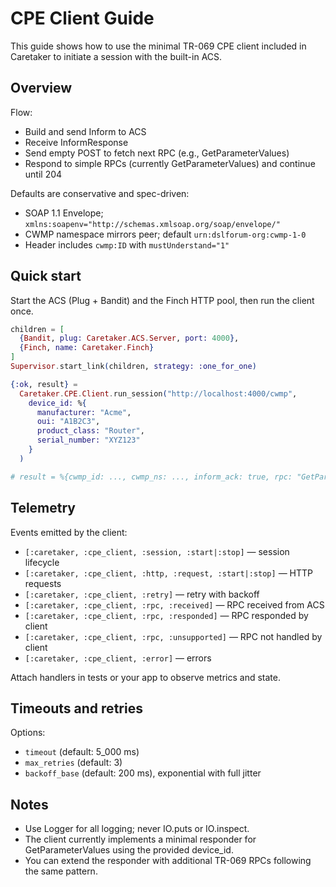 # CPE Client Guide

This guide shows how to use the minimal TR-069 CPE client included in Caretaker to initiate a session with the built-in ACS.

## Overview

Flow:
- Build and send Inform to ACS
- Receive InformResponse
- Send empty POST to fetch next RPC (e.g., GetParameterValues)
- Respond to simple RPCs (currently GetParameterValues) and continue until 204

Defaults are conservative and spec-driven:
- SOAP 1.1 Envelope; `xmlns:soapenv="http://schemas.xmlsoap.org/soap/envelope/"`
- CWMP namespace mirrors peer; default `urn:dslforum-org:cwmp-1-0`
- Header includes `cwmp:ID` with `mustUnderstand="1"`

## Quick start

Start the ACS (Plug + Bandit) and the Finch HTTP pool, then run the client once.

```elixir
children = [
  {Bandit, plug: Caretaker.ACS.Server, port: 4000},
  {Finch, name: Caretaker.Finch}
]
Supervisor.start_link(children, strategy: :one_for_one)

{:ok, result} =
  Caretaker.CPE.Client.run_session("http://localhost:4000/cwmp",
    device_id: %{
      manufacturer: "Acme",
      oui: "A1B2C3",
      product_class: "Router",
      serial_number: "XYZ123"
    }
  )

# result = %{cwmp_id: ..., cwmp_ns: ..., inform_ack: true, rpc: "GetParameterValues" | nil}
```

## Telemetry

Events emitted by the client:
- `[:caretaker, :cpe_client, :session, :start|:stop]` — session lifecycle
- `[:caretaker, :cpe_client, :http, :request, :start|:stop]` — HTTP requests
- `[:caretaker, :cpe_client, :retry]` — retry with backoff
- `[:caretaker, :cpe_client, :rpc, :received]` — RPC received from ACS
- `[:caretaker, :cpe_client, :rpc, :responded]` — RPC responded by client
- `[:caretaker, :cpe_client, :rpc, :unsupported]` — RPC not handled by client
- `[:caretaker, :cpe_client, :error]` — errors

Attach handlers in tests or your app to observe metrics and state.

## Timeouts and retries

Options:
- `timeout` (default: 5_000 ms)
- `max_retries` (default: 3)
- `backoff_base` (default: 200 ms), exponential with full jitter

## Notes

- Use Logger for all logging; never IO.puts or IO.inspect.
- The client currently implements a minimal responder for GetParameterValues using the provided device_id.
- You can extend the responder with additional TR-069 RPCs following the same pattern.
